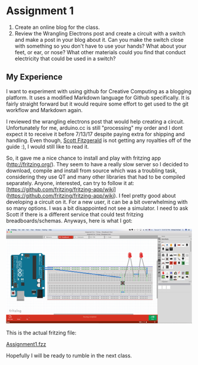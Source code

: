 # Assignment 1
1. Create an online blog for the class.
2. Review the Wrangling Electrons post and create a circuit with a switch and make a post in your blog about it. Can you make the switch close with something so you don't have to use your hands? What about your feet, or ear, or nose? What other materials could you find that conduct electricity that could be used in a switch?

## My Experience
I want to experiment with using github for Creative Computing as a blogging platform. It uses a modified Markdown language for Github specifically. It is fairly straight forward but it would require some effort to get used to the git workflow and Markdown again.

I reviewed the wrangling electrons post that would help creating a circuit. Unfortunately for me, arduino.cc is still "processing" my order and I dont expect it to receive it before 7/13/17 despite paying extra for shipping and handling. Even though, [Scott Fitzgerald](https://shfitz.gitbooks.io/creative-computing-summer-2017) is not getting any royalties off of the guide :), I would still like to read it. 

So, it gave me a nice chance to install and play with fritzing app (http://fritzing.org/). They seem to have a really slow server so I decided to download, compile and install from source which was a troubling task, considering they use QT and many other libraries that had to be compiled separately. Anyone, interested, can try to follow it at: [https://github.com/fritzing/fritzing-app/wiki] (https://github.com/fritzing/fritzing-app/wiki). I feel pretty good about developing a circuit on it. For a new user, it can be a bit overwhelming with so many options. I was a bit disappointed not see a simulator. I need to ask Scott if there is a different service that could test fritzing breadboards/schemas. Anyways, here is what I got:

![Assignment1](https://github.com/muji786/Summer2017-CreativeComputing/blob/master/Assignment1/Assignment1.png?raw=true)

This is the actual fritzing file:

[Assignment1.fzz](https://github.com/muji786/Summer2017-CreativeComputing/blob/master/Assignment1/Assignment1.fzz?raw=true)

Hopefully I will be ready to rumble in the next class.

